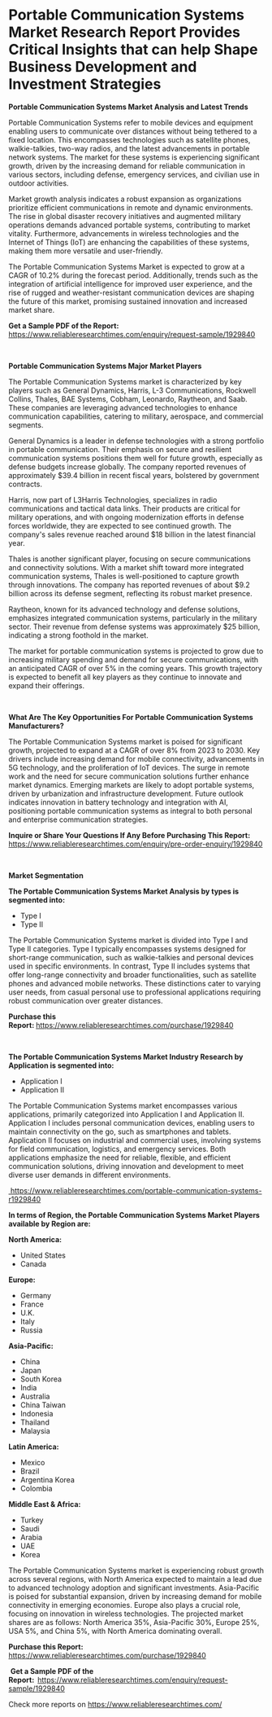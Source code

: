 <p><h1>Portable Communication Systems Market Research Report Provides Critical Insights that can help Shape Business Development and Investment Strategies</h1></p><p><strong>Portable Communication Systems Market Analysis and Latest Trends</strong></p>
<p><p>Portable Communication Systems refer to mobile devices and equipment enabling users to communicate over distances without being tethered to a fixed location. This encompasses technologies such as satellite phones, walkie-talkies, two-way radios, and the latest advancements in portable network systems. The market for these systems is experiencing significant growth, driven by the increasing demand for reliable communication in various sectors, including defense, emergency services, and civilian use in outdoor activities.</p><p>Market growth analysis indicates a robust expansion as organizations prioritize efficient communications in remote and dynamic environments. The rise in global disaster recovery initiatives and augmented military operations demands advanced portable systems, contributing to market vitality. Furthermore, advancements in wireless technologies and the Internet of Things (IoT) are enhancing the capabilities of these systems, making them more versatile and user-friendly.</p><p>The Portable Communication Systems Market is expected to grow at a CAGR of 10.2% during the forecast period. Additionally, trends such as the integration of artificial intelligence for improved user experience, and the rise of rugged and weather-resistant communication devices are shaping the future of this market, promising sustained innovation and increased market share.</p></p>
<p><strong>Get a Sample PDF of the Report:&nbsp;</strong> <a href="https://www.reliableresearchtimes.com/enquiry/request-sample/1929840?utm_campaign=2007&utm_medium=2&utm_source=Github&utm_content=ia&utm_term=16012025&utm_id=portable-communication-systems">https://www.reliableresearchtimes.com/enquiry/request-sample/1929840</a></p>
<p>&nbsp;</p>
<p><strong>Portable Communication Systems Major Market Players</strong></p>
<p><p>The Portable Communication Systems market is characterized by key players such as General Dynamics, Harris, L-3 Communications, Rockwell Collins, Thales, BAE Systems, Cobham, Leonardo, Raytheon, and Saab. These companies are leveraging advanced technologies to enhance communication capabilities, catering to military, aerospace, and commercial segments.</p><p>General Dynamics is a leader in defense technologies with a strong portfolio in portable communication. Their emphasis on secure and resilient communication systems positions them well for future growth, especially as defense budgets increase globally. The company reported revenues of approximately $39.4 billion in recent fiscal years, bolstered by government contracts.</p><p>Harris, now part of L3Harris Technologies, specializes in radio communications and tactical data links. Their products are critical for military operations, and with ongoing modernization efforts in defense forces worldwide, they are expected to see continued growth. The company's sales revenue reached around $18 billion in the latest financial year.</p><p>Thales is another significant player, focusing on secure communications and connectivity solutions. With a market shift toward more integrated communication systems, Thales is well-positioned to capture growth through innovations. The company has reported revenues of about $9.2 billion across its defense segment, reflecting its robust market presence.</p><p>Raytheon, known for its advanced technology and defense solutions, emphasizes integrated communication systems, particularly in the military sector. Their revenue from defense systems was approximately $25 billion, indicating a strong foothold in the market.</p><p>The market for portable communication systems is projected to grow due to increasing military spending and demand for secure communications, with an anticipated CAGR of over 5% in the coming years. This growth trajectory is expected to benefit all key players as they continue to innovate and expand their offerings.</p></p>
<p>&nbsp;</p>
<p><strong>What Are The Key Opportunities For Portable Communication Systems Manufacturers?</strong></p>
<p><p>The Portable Communication Systems market is poised for significant growth, projected to expand at a CAGR of over 8% from 2023 to 2030. Key drivers include increasing demand for mobile connectivity, advancements in 5G technology, and the proliferation of IoT devices. The surge in remote work and the need for secure communication solutions further enhance market dynamics. Emerging markets are likely to adopt portable systems, driven by urbanization and infrastructure development. Future outlook indicates innovation in battery technology and integration with AI, positioning portable communication systems as integral to both personal and enterprise communication strategies.</p></p>
<p><strong>Inquire or Share Your Questions If Any Before Purchasing This Report:</strong> <a href="https://www.reliableresearchtimes.com/enquiry/pre-order-enquiry/1929840?utm_campaign=2007&utm_medium=2&utm_source=Github&utm_content=ia&utm_term=16012025&utm_id=portable-communication-systems">https://www.reliableresearchtimes.com/enquiry/pre-order-enquiry/1929840</a></p>
<p>&nbsp;</p>
<p><strong>Market Segmentation</strong></p>
<p><strong>The Portable Communication Systems Market Analysis by types is segmented into:</strong></p>
<p><ul><li>Type I</li><li>Type II</li></ul></p>
<p><p>The Portable Communication Systems market is divided into Type I and Type II categories. Type I typically encompasses systems designed for short-range communication, such as walkie-talkies and personal devices used in specific environments. In contrast, Type II includes systems that offer long-range connectivity and broader functionalities, such as satellite phones and advanced mobile networks. These distinctions cater to varying user needs, from casual personal use to professional applications requiring robust communication over greater distances.</p></p>
<p><strong>Purchase this Report:&nbsp;</strong><a href="https://www.reliableresearchtimes.com/purchase/1929840?utm_campaign=2007&utm_medium=2&utm_source=Github&utm_content=ia&utm_term=16012025&utm_id=portable-communication-systems">https://www.reliableresearchtimes.com/purchase/1929840</a></p>
<p>&nbsp;</p>
<p><strong>The Portable Communication Systems Market Industry Research by Application is segmented into:</strong></p>
<p><ul><li>Application I</li><li>Application II</li></ul></p>
<p><p>The Portable Communication Systems market encompasses various applications, primarily categorized into Application I and Application II. Application I includes personal communication devices, enabling users to maintain connectivity on the go, such as smartphones and tablets. Application II focuses on industrial and commercial uses, involving systems for field communication, logistics, and emergency services. Both applications emphasize the need for reliable, flexible, and efficient communication solutions, driving innovation and development to meet diverse user demands in different environments.</p></p>
<p><a href="https://www.reliableresearchtimes.com/portable-communication-systems-r1929840?utm_campaign=2007&utm_medium=2&utm_source=Github&utm_content=ia&utm_term=16012025&utm_id=portable-communication-systems">&nbsp;https://www.reliableresearchtimes.com/portable-communication-systems-r1929840</a></p>
<p><strong>In terms of Region, the Portable Communication Systems Market Players available by Region are:</strong></p>
<p>
    <p> <strong> North America: </strong>
        <ul>
            <li>United States</li>
            <li>Canada</li>
        </ul>
        </p> 
    <p> <strong> Europe: </strong>
        <ul>
            <li>Germany</li>
            <li>France</li>
            <li>U.K.</li>
            <li>Italy</li>
            <li>Russia</li>
        </ul>
        </p> 
    <p> <strong> Asia-Pacific: </strong>
        <ul>
            <li>China</li>
            <li>Japan</li>
            <li>South Korea</li>
            <li>India</li>
            <li>Australia</li>
            <li>China Taiwan</li>
            <li>Indonesia</li>
            <li>Thailand</li>
            <li>Malaysia</li>
        </ul>
        </p> 
    <p> <strong> Latin America: </strong>
        <ul>
            <li>Mexico</li>
            <li>Brazil</li>
            <li>Argentina Korea</li>
            <li>Colombia</li>
        </ul>
        </p> 
    <p> <strong> Middle East & Africa: </strong>
        <ul>
            <li>Turkey</li>
            <li>Saudi</li>
            <li>Arabia</li>
            <li>UAE</li>
            <li>Korea</li>
        </ul>
    </p>
    </p>
<p><p>The Portable Communication Systems market is experiencing robust growth across several regions, with North America expected to maintain a lead due to advanced technology adoption and significant investments. Asia-Pacific is poised for substantial expansion, driven by increasing demand for mobile connectivity in emerging economies. Europe also plays a crucial role, focusing on innovation in wireless technologies. The projected market shares are as follows: North America 35%, Asia-Pacific 30%, Europe 25%, USA 5%, and China 5%, with North America dominating overall.</p></p>
<p><strong>Purchase this Report: </strong><a href="https://www.reliableresearchtimes.com/purchase/1929840?utm_campaign=2007&utm_medium=2&utm_source=Github&utm_content=ia&utm_term=16012025&utm_id=portable-communication-systems">https://www.reliableresearchtimes.com/purchase/1929840</a></p>
<p>&nbsp;<strong>Get a Sample PDF of the Report:&nbsp;&nbsp;</strong><a href="https://www.reliableresearchtimes.com/enquiry/request-sample/1929840?utm_campaign=2007&utm_medium=2&utm_source=Github&utm_content=ia&utm_term=16012025&utm_id=portable-communication-systems">https://www.reliableresearchtimes.com/enquiry/request-sample/1929840</a></p>
<p><strong></strong></p>
<p>Check more reports on <a href="https://www.reliableresearchtimes.com/?utm_campaign=2007&utm_medium=2&utm_source=Github&utm_content=ia&utm_term=16012025&utm_id=portable-communication-systems">https://www.reliableresearchtimes.com/</a></p>